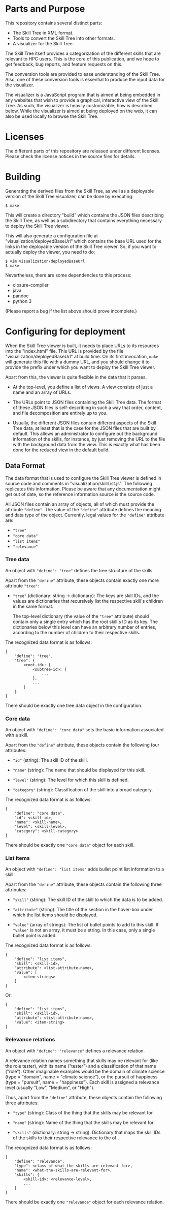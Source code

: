 Parts and Purpose
=================

This repository contains several distinct parts:

  * The Skill Tree in XML format.
  * Tools to convert the Skill Tree into other formats.
  * A visualizer for the Skill Tree.

The Skill Tree itself provides a categorization of the different skills that are relevant to HPC users.
This is the core of this publication, and we hope to get feedback, bug reports, and feature requests on this.

The conversion tools are provided to ease understanding of the Skill Tree.
Also, one of these conversion tools is essential to produce the input data for the visualizer.

The visualizer is a JavaScript program that is aimed at being embedded in any websites
that wish to provide a graphical, interactive view of the Skill Tree.
As such, the visualizer is heavily customizable; how is described below.
While the visualizer is aimed at being deployed on the web, it can also be used locally to browse the Skill Tree.



Licenses
========

The different parts of this repository are released under different licenses.
Please check the license notices in the source files for details.



Building
========

Generating the derived files from the Skill Tree,
as well as a deployable version of the Skill Tree visualizer,
can be done by executing:

    $ make

This will create a directory "build" which contains the JSON files describing the Skill Tree,
as well as a subdirectory that contains everything necessary to deploy the Skill Tree viewer.

This will also generate a configuration file at "visualization/deployedBaseUrl"
which contains the base URL used for the links in the deployable version of the Skill Tree viewer.
So, if you want to actually deploy the viewer, you need to do:

    $ vim visualization/deployedBaseUrl
    $ make

Nevertheless, there are some dependencies to this process:

  * closure-compiler
  * java
  * pandoc
  * python 3

(Please report a bug if the list above should prove incomplete.)



Configuring for deployment
==========================

When the Skill Tree viewer is built, it needs to place URLs to its resources into the "index.html" file.
This URL is provided by the file "visualization/deployedBaseUrl" at build time.
On its first invocation, `make` will generate this file with a dummy URL,
and you should change it to provide the prefix under which you want to deploy the Skill Tree viewer.

Apart from this, the viewer is quite flexible in the data that it parses.

  * At the top-level, you define a list of views.
    A view consists of just a name and an array of URLs.

  * The URLs point to JSON files containing the Skill Tree data.
    The format of these JSON files is self-describing in such a way that order, content, and file decomposition are entirely up to you.

  * Usually, the different JSON files contain different aspects of the Skill Tree data,
    at least that is the case for the JSON files that are built by default.
    This allows an administrator to configure out the background information of the skills, for instance,
    by just removing the URL to the file with the background data from the view.
    This is exactly what has been done for the reduced view in the default build.



Data Format
-----------

The data format that is used to configure the Skill Tree viewer is defined in source code and comments in "visualization/skillList.js".
The following replicates this information.
Please be aware that any documentation might get out of date, so the reference information source is the source code.

All JSON files contain an array of objects, all of which must provide the attribute `"define"`.
The value of the `"define"` attribute defines the meaning and data type of the object.
Currently, legal values for the `"define"` attribute are:

  * `"tree"`
  * `"core data"`
  * `"list items"`
  * `"relevance"`


### Tree data

An object with `"define": "tree"` defines the tree structure of the skills.

Apart from the `"define"` attribute, these objects contain exactly one more attribute `"tree"`:

  * `"tree"` (dictionary: string -> dictionary): The keys are skill IDs,
    and the values are dictionaries that recursively list the respective skill's children in the same format.

    The top-level dictionary (the value of the `"tree"` attribute) should contain only a single entry which has the root skill's ID as its key.
    The dictionaries below this level can have an arbitrary number of entries, according to the number of children to their respective skills.

The recognized data format is as follows:

    {
        "define": "tree",
        "tree": {
            <root-id>: {
                <subtree-id>: {
                    ...
                },
                ...
            }
        }
    }

There should be exactly one tree data object in the configuration.


### Core data

An object with `"define": "core data"` sets the basic information associated with a skill.

Apart from the `"define"` attribute, these objects contain the following four attributes:

  * `"id"` (string): The skill ID of the skill.

  * `"name"` (string): The name that should be displayed for this skill.

  * `"level"` (string): The level for which this skill is defined.

  * `"category"` (string): Classification of the skill into a broad category.

The recognized data format is as follows:

    {
        "define": "core data",
        "id": <skill-id>,
        "name": <skill-name>,
        "level": <skill-level>,
        "category": <skill-category>
    }

There should be exactly one `"core data"` object for each skill.


### List items

An object with `"define": "list items"` adds bullet point list information to a skill.

Apart from the `"define"` attribute, these objects contain the following three attributes:

  * `"skill"` (string): The skill ID of the skill to which the data is to be added.

  * `"attribute"` (string): The title of the section in the hover-box under which the list items should be displayed.

  * `"value"` (array of strings): The list of bullet points to add to this skill.
    If `"value"` is not an array, it must be a string.
    In this case, only a single bullet point is added.

The recognized data format is as follows:

    {
        "define": "list items",
        "skill": <skill-id>,
        "attribute": <list-attribute-name>,
        "value": [
            <item-strings>
        ]
    }

Or:

    {
        "define": "list items",
        "skill": <skill-id>,
        "attribute": <list-attribute-name>,
        "value": <item-string>
    }


### Relevance relations

An object with `"define": "relevance"` defines a relevance relation.

A relevance relation names something that skills may be relevant for (like the role tester),
with its name ("tester") and a classification of that name ("role").
Other imaginable examples would be the domain of climate science (type = "domain", name = "climate science"),
or the pursuit of happiness (type = "pursuit", name = "happiness").
Each skill is assigned a relevance level (usually "Low", "Medium", or "High").

Thus, apart from the `"define"` attribute, these objects contain the following three attributes:

  * `"type"` (string): Class of the thing that the skills may be relevant for.

  * `"name"` (string): Name of the thing that the skills may be relevant for.

  * `"skills"` (dictionary: string -> string): Dictionary that maps the skill IDs of the skills to their respective relevance to the <type> of <name>.

The recognized data format is as follows:

    {
        "define": "relevance",
        "type": <class-of-what-the-skills-are-relevant-for>,
        "name": <what-the-skills-are-relevant-for>,
        "skills": {
            <skill-id>: <relevance-level>,
            ...
        }
    }

There should be exactly one `"relevance"` object for each relevance relation.
